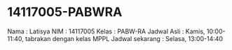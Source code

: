 # 14117005-PABWRA

Nama : Latisya NIM : 14117005 Kelas : PABW-RA Jadwal Asli : Kamis, 10:00-11:40, tabrakan dengan kelas MPPL Jadwal sekarang : Selasa, 13:00-14:40
